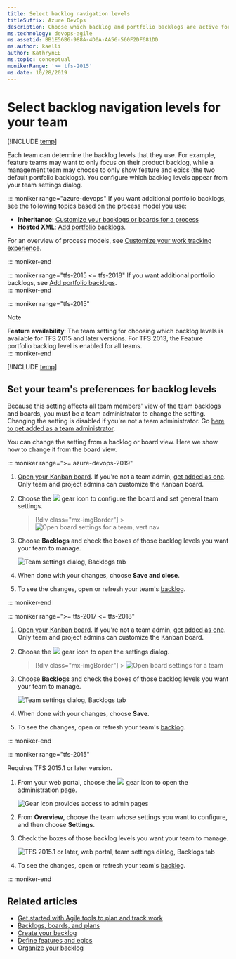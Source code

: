 ```yaml
---
title: Select backlog navigation levels
titleSuffix: Azure DevOps
description: Choose which backlog and portfolio backlogs are active for your team in Azure DevOps 
ms.technology: devops-agile
ms.assetid: BB1E56B6-988A-4D0A-AA56-560F2DF681DD  
ms.author: kaelli
author: KathrynEE
ms.topic: conceptual
monikerRange: '>= tfs-2015'
ms.date: 10/28/2019
---
```


# Select backlog navigation levels for your team

[!INCLUDE [temp](../../boards/includes/version-vsts-tfs-2015-on.md)]

Each team can determine the backlog levels that they use. For example, feature teams may want to only focus on their product backlog, while a management team may choose to only show feature and epics (the two default portfolio backlogs). You configure which backlog levels appear from your team settings dialog.

::: moniker range="azure-devops"
If you want additional portfolio backlogs, see the following topics based on the process model you use:

- **Inheritance**: [Customize your backlogs or boards for a process](work/customize-process-backlogs-boards.md)
- **Hosted XML**: [Add portfolio backlogs](../../reference/add-portfolio-backlogs.md).

For an overview of process models, see [Customize your work tracking experience](../../reference/customize-work.md).

::: moniker-end

::: moniker range="tfs-2015 <= tfs-2018"
If you want additional portfolio backlogs, see [Add portfolio backlogs](../../reference/add-portfolio-backlogs.md).  
::: moniker-end

::: moniker range="tfs-2015"

> [!NOTE]  
> **Feature availability**: The team setting for choosing which backlog levels is available for TFS 2015 and later versions. For TFS 2013, the Feature portfolio backlog level is enabled for all teams.  
> ::: moniker-end

[!INCLUDE [temp](includes/prerequisites-team-settings.md)]

<a id="activate-backlogs"></a>

## Set your team's preferences for backlog levels

Because this setting affects all team members' view of the team backlogs and boards, you must be a team administrator to change the setting. Changing the setting is disabled if you're not a team administrator. Go [here to get added as a team administrator](add-team-administrator.md).

You can change the setting from a backlog or board view. Here we show how to change it from the board view.

::: moniker range=">= azure-devops-2019"

1.  [Open your Kanban board](../../boards/boards/kanban-quickstart.md). If you're not a team admin, [get added as one](add-team-administrator.md). Only team and project admins can customize the Kanban board.

2.  Choose the ![ ](../../media/icons/blue-gear.png) gear icon to configure the board and set general team settings.

    > [!div class="mx-imgBorder"] > ![Open board settings for a team, vert nav](media/configure-team/open-board-settings.png)

3.  Choose **Backlogs** and check the boxes of those backlog levels you want your team to manage.

    ![Team settings dialog, Backlogs tab](media/select-nav-backlog-levels-config-ts.png)

4.  When done with your changes, choose **Save and close**.

5.  To see the changes, open or refresh your team's [backlog](../../boards/backlogs/create-your-backlog.md).

::: moniker-end

::: moniker range=">= tfs-2017 <= tfs-2018"

1.  [Open your Kanban board](../../boards/boards/kanban-quickstart.md). If you're not a team admin, [get added as one](add-team-administrator.md). Only team and project admins can customize the Kanban board.

1.  Choose the ![ ](../../media/icons/gear-icon.png) gear icon to open the settings dialog.

    > [!div class="mx-imgBorder"] > ![Open board settings for a team](media/configure-team/open-settings-tfs.png)

1.  Choose **Backlogs** and check the boxes of those backlog levels you want your team to manage.

    ![Team settings dialog, Backlogs tab](media/select-nav-backlog-levels-config-ts.png)

1.  When done with your changes, choose **Save**.

1.  To see the changes, open or refresh your team's [backlog](../../boards/backlogs/create-your-backlog.md).

::: moniker-end

::: moniker range="tfs-2015"

Requires TFS 2015.1 or later version.

1.  From your web portal, choose the ![ ](../../media/icons/gear-icon.png) gear icon to open the administration page.

    ![Gear icon provides access to admin pages](../../boards/media/icons/ALM_OpenAdminContext.png)

1.  From **Overview**, choose the team whose settings you want to configure, and then choose **Settings**.

1.  Check the boxes of those backlog levels you want your team to manage.

    ![TFS 2015.1 or later, web portal, team settings dialog, Backlogs tab](../../boards/backlogs/media/ALM_OB_BacklogSettings.png)

1.  To see the changes, open or refresh your team's [backlog](../../boards/backlogs/create-your-backlog.md).

::: moniker-end

## Related articles

- [Get started with Agile tools to plan and track work](../../boards/get-started/what-is-azure-boards.md)
- [Backlogs, boards, and plans](../../boards/backlogs/backlogs-boards-plans.md)
- [Create your backlog](../../boards/backlogs/create-your-backlog.md)
- [Define features and epics](../../boards/backlogs/define-features-epics.md)
- [Organize your backlog](../../boards/backlogs/organize-backlog.md)
